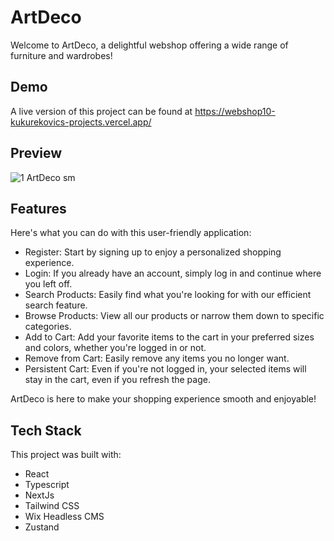 
# ArtDeco
Welcome to ArtDeco, a delightful webshop offering a wide range of furniture and wardrobes!

## Demo

A live version of this project can be found at https://webshop10-kukurekovics-projects.vercel.app/

## Preview
![1 ArtDeco sm](https://github.com/Kukurekovic/webshop10/assets/113231854/d8008989-8670-4e1c-887d-cdc18f033da3)

## Features

Here's what you can do with this user-friendly application:

- Register: Start by signing up to enjoy a personalized shopping experience.
- Login: If you already have an account, simply log in and continue where you left off.
- Search Products: Easily find what you're looking for with our efficient search feature.
- Browse Products: View all our products or narrow them down to specific categories.
- Add to Cart: Add your favorite items to the cart in your preferred sizes and colors, whether you're logged in or not.
- Remove from Cart: Easily remove any items you no longer want.
- Persistent Cart: Even if you're not logged in, your selected items will stay in the cart, even if you refresh the page.
  
ArtDeco is here to make your shopping experience smooth and enjoyable!

## Tech Stack

This project was built with:
- React
- Typescript
- NextJs
- Tailwind CSS
- Wix Headless CMS
- Zustand
